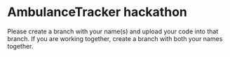 # AmbulanceTracker hackathon 


Please create a branch with your name(s) and upload your code into that branch.
If you are working together, create a branch with both your names together. 
